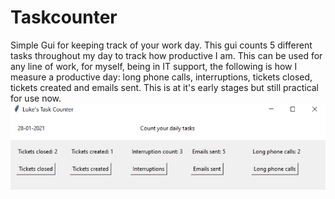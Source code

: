 # Taskcounter
Simple Gui for keeping track of your work day. This gui counts 5 different tasks throughout my day to track how productive I am. This can be used for any line of work, for myself,  being in IT support, the following is how I measure a productive day: long phone calls, interruptions, tickets closed, tickets created and emails sent. This is at it's early stages but still practical for use now.
![What to expect](https://github.com/Robertsonstuff/Taskcounter/blob/main/Counter1.PNG)
